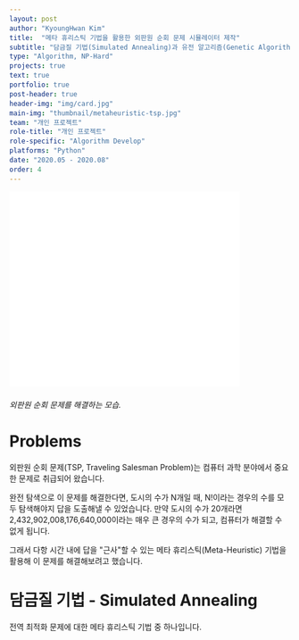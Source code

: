 ```yaml
---
layout: post
author: "KyoungHwan Kim"
title:  "메타 휴리스틱 기법을 활용한 외판원 순회 문제 시뮬레이터 제작"
subtitle: "담금질 기법(Simulated Annealing)과 유전 알고리즘(Genetic Algorithm)"
type: "Algorithm, NP-Hard"
projects: true
text: true
portfolio: true
post-header: true
header-img: "img/card.jpg"
main-img: "thumbnail/metaheuristic-tsp.jpg"
team: "개인 프로젝트"
role-title: "개인 프로젝트"
role-specific: "Algorithm Develop"
platforms: "Python"
date: "2020.05 - 2020.08"
order: 4
---
```


![외판원 순회 문제를 해결하는 모습](img/simulated.gif)
###### 외판원 순회 문제를 해결하는 모습.

# Problems

외판원 순회 문제(TSP, Traveling Salesman Problem)는 컴퓨터 과학 분야에서 중요한 문제로 취급되어 왔습니다.

완전 탐색으로 이 문제를 해결한다면, 도시의 수가 N개일 때, N!이라는 경우의 수를 모두 탐색해야지 답을 도출해낼 수 있었습니다. 만약 도시의 수가 20개라면 2,432,902,008,176,640,000이라는 매우 큰 경우의 수가 되고, 컴퓨터가 해결할 수 없게 됩니다.

그래서 다항 시간 내에 답을 "근사"할 수 있는 메타 휴리스틱(Meta-Heuristic) 기법을 활용해 이 문제를 해결해보려고 했습니다.

# 담금질 기법 - Simulated Annealing

전역 최적화 문제에 대한 메타 휴리스틱 기법 중 하나입니다.



